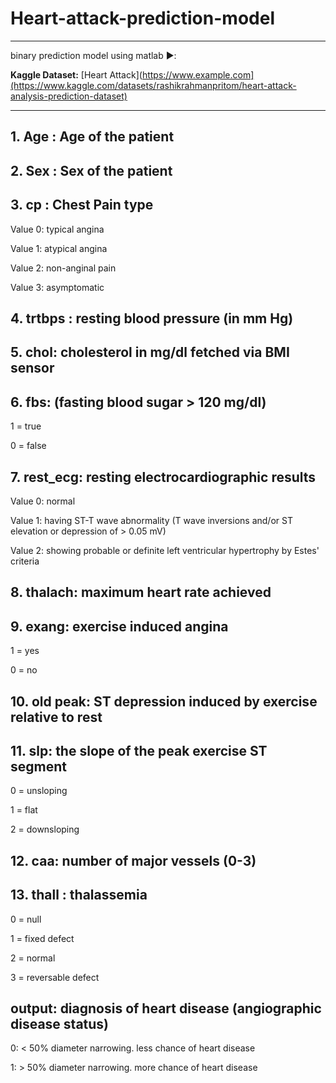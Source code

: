 # Heart-attack-prediction-model

---
binary prediction model using matlab ▶️:

**Kaggle Dataset:** [Heart Attack](https://www.example.com](https://www.kaggle.com/datasets/rashikrahmanpritom/heart-attack-analysis-prediction-dataset)

---

## 1. Age : Age of the patient

## 2. Sex : Sex of the patient

## 3. cp : Chest Pain type

Value 0: typical angina

Value 1: atypical angina

Value 2: non-anginal pain

Value 3: asymptomatic

## 4. trtbps : resting blood pressure (in mm Hg)

## 5. chol: cholesterol in mg/dl fetched via BMI sensor

## 6. fbs: (fasting blood sugar > 120 mg/dl)

1 = true

0 = false

## 7. rest_ecg: resting electrocardiographic results
Value 0: normal

Value 1: having ST-T wave abnormality (T wave inversions and/or ST elevation or depression of > 0.05 mV)

Value 2: showing probable or definite left ventricular hypertrophy by Estes' criteria

## 8. thalach: maximum heart rate achieved

## 9. exang: exercise induced angina

1 = yes

0 = no

## 10. old peak: ST depression induced by exercise relative to rest

## 11. slp: the slope of the peak exercise ST segment

0 = unsloping

1 = flat

2 = downsloping

## 12. caa: number of major vessels (0-3)

## 13. thall : thalassemia

0 = null

1 = fixed defect

2 = normal

3 = reversable defect

## output: diagnosis of heart disease (angiographic disease status)
0: < 50% diameter narrowing. less chance of heart disease

1: > 50% diameter narrowing. more chance of heart disease
